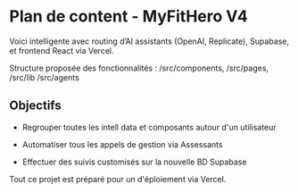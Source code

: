 # Plan de content - MyFitHero V4

Voici intelligente avec routing d’AI assistants (OpenAI, Replicate), Supabase, et frontend React via Vercel.

Structure proposée des fonctionnalités : /src/components, /src/pages, /src/lib /src/agents 

## Objectifs 

- Regrouper toutes les intell data et composants autour d'un utilisateur

- Automatiser tous les appels de gestion via Assessants

- Effectuer des suivis customisés sur la nouvelle BD Supabase

Tout ce projet est préparé pour un d'éploiement via Vercel.